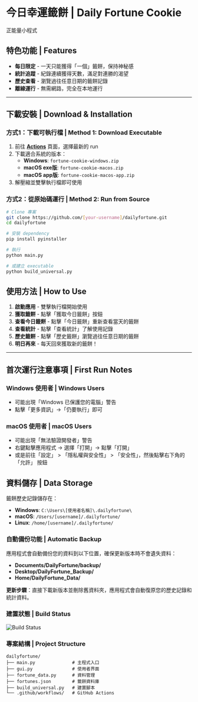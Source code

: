 # 今日幸運籤餅 | Daily Fortune Cookie

正能量小程式

## 特色功能 | Features

-  **每日限定** - 一天只能獲得「一個」籤餅，保持神秘感
-  **統計追蹤** - 紀錄連續獲得天數，滿足對連勝的渴望
-  **歷史查看** - 瀏覽過往任意日期的籤餅記錄
-  **離線運行** - 無需網路，完全在本地運行

---

## 下載安裝 | Download & Installation

### 方式1：下載可執行檔 | Method 1: Download Executable

1. 前往 **[Actions](../../actions)** 頁面，選擇最新的 run
2. 下載適合系統的版本：
   - **Windows**: `fortune-cookie-windows.zip`
   - **macOS exe版**: `fortune-cookie-macos.zip`
   - **macOS app版**: `fortune-cookie-macos-app.zip`
3. 解壓縮並雙擊執行檔即可使用

### 方式2：從原始碼運行 | Method 2: Run from Source

```bash
# Clone 專案
git clone https://github.com/[your-username]/dailyfortune.git
cd dailyfortune

# 安裝 dependency  
pip install pyinstaller

# 執行
python main.py

# 或建立 executable
python build_universal.py
```

## 使用方法 | How to Use

1. **啟動應用** - 雙擊執行檔開始使用
2. **獲取籤餅** - 點擊「獲取今日籤餅」按鈕
3. **查看今日籤餅** - 點擊「今日籤餅」重新查看當天的籤餅
4. **查看統計** - 點擊「查看統計」了解使用記錄
5. **歷史籤餅** - 點擊「歷史籤餅」瀏覽過往任意日期的籤餅
6. **明日再來** - 每天回來獲取新的籤餅！

---

## 首次運行注意事項 | First Run Notes

### Windows 使用者 | Windows Users
- 可能出現「Windows 已保護您的電腦」警告
- 點擊「更多資訊」→「仍要執行」即可

### macOS 使用者 | macOS Users  
- 可能出現「無法驗證開發者」警告
- 右鍵點擊應用程式 → 選擇「打開」→ 點擊「打開」
- 或是前往「設定」 > 「隱私權與安全性」 > 「安全性」，然後點擊右下角的「允許」 按鈕

## 資料儲存 | Data Storage

籤餅歷史記錄儲存在：

- **Windows**: `C:\Users\[使用者名稱]\.dailyfortune\`
- **macOS**: `/Users/[username]/.dailyfortune/`
- **Linux**: `/home/[username]/.dailyfortune/`

### 自動備份功能 | Automatic Backup

應用程式會自動備份您的資料到以下位置，確保更新版本時不會遺失資料：

- **Documents/DailyFortune/backup/**
- **Desktop/DailyFortune_Backup/**
- **Home/DailyFortune_Data/**

**更新步驟**：直接下載新版本並刪除舊資料夾，應用程式會自動復原您的歷史記錄和統計資料。

### 建置狀態 | Build Status
![Build Status](../../actions/workflows/build.yml/badge.svg)

### 專案結構 | Project Structure
```
dailyfortune/
├── main.py              # 主程式入口
├── gui.py               # 使用者界面
├── fortune_data.py      # 資料管理
├── fortunes.json        # 籤餅資料庫
├── build_universal.py   # 建置腳本
└── .github/workflows/   # GitHub Actions
```
